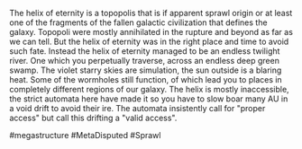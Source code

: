 The helix of eternity is a topopolis that is if apparent sprawl origin or at least one of the fragments of the fallen galactic civilization that defines the galaxy. Topopoli were mostly annihilated in the rupture and beyond as far as we can tell. But the helix of eternity was in the right place and time to avoid such fate. Instead the helix of eternity managed to be an endless twilight river. One which you perpetually traverse, across an endless deep green swamp. The violet starry skies are simulation, the sun outside is a blaring heat. Some of the wormholes still function, of which lead you to places in completely different regions of our galaxy. The helix is mostly inaccessible, the strict automata here have made it so you have to slow boar many AU in a void drift to avoid their ire. The automata insistently call for "proper access" but call this drifting a "valid access".

#megastructure 
#MetaDisputed 
#Sprawl 